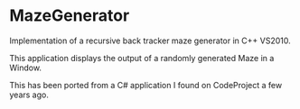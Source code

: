 # MazeGenerator
Implementation of a recursive back tracker maze generator in C++ VS2010.

This application displays the output of a randomly generated Maze in a Window.

This has been ported from a C# application I found on CodeProject a few years ago.
